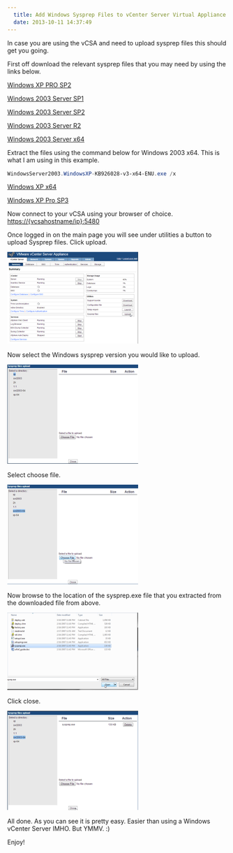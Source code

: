 ```yaml
---
  title: Add Windows Sysprep Files to vCenter Server Virtual Appliance
  date: 2013-10-11 14:37:49
---
```


In case you are using the vCSA and need to upload sysprep files this
should get you going.

First off download the relevant sysprep files that you may need by using
the links below.

[Windows XP PRO SP2](http://www.microsoft.com/downloads/details.aspx?FamilyId=3E90DC91-AC56-4665-949B-BEDA3080E0F6)

[Windows 2003 Server SP1](http://www.microsoft.com/downloads/details.aspx?familyid=A34EDCF2-EBFD-4F99-BBC4-E93154C332D6)

[Windows 2003 Server SP2](http://www.microsoft.com/downloads/details.aspx?FamilyID=93f20bb1-97aa-4356-8b43-9584b7e72556)

[Windows 2003 Server R2](http://www.microsoft.com/downloads/details.aspx?FamilyID=93f20bb1-97aa-4356-8b43-9584b7e72556&displaylang=en)

[Windows 2003 Server x64](http://www.microsoft.com/downloads/details.aspx?familyid=C2684C95-6864-4091-BC9A-52AEC5491AF7&displaylang=en)

Extract the files using the command below for Windows 2003 x64. This is
what I am using in this example.

```powershell
WindowsServer2003.WindowsXP-KB926028-v3-x64-ENU.exe /x
```

[Windows XP x64](http://www.microsoft.com/downloads/details.aspx?familyid=C2684C95-6864-4091-BC9A-52AEC5491AF7&displaylang=en)

[Windows XP Pro SP3](http://www.microsoft.com/downloads/details.aspx?familyid=673a1019-8e3e-4be0-ac31-70dd21b5afa7&displaylang=en)

Now connect to your vCSA using your browser of choice.
<https://{vcsahostname/ip}:5480>

Once logged in on the main page you will see under utilities a button to
upload Sysprep files. Click upload.

![21-33-59](../../assets/21-33-59-300x210.png)

Now select the Windows sysprep version you would like to upload.

![21-34-40](../../assets/21-34-40-300x227.png)

Select choose file.

![21-49-08](../../assets/21-49-08-300x228.png)

Now browse to the location of the sysprep.exe file that you extracted
from the downloaded file from above.

![21-49-42](../../assets/21-49-42-300x177.png)

Click close.

![21-50-07](../../assets/21-50-07-300x227.png)

All done. As you can see it is pretty easy. Easier than using a Windows
vCenter Server IMHO. But YMMV. :)

Enjoy!
